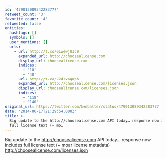 ```yaml
---
id: '479013089342283777'
retweet_count: '3'
favorite_count: '4'
retweeted: false
entities:
  hashtags: []
  symbols: []
  user_mentions: []
  urls:
    - url: http://t.co/61wewjUIc9
      expanded_url: http://choosealicense.com
      display_url: choosealicense.com
      indices:
        - '18'
        - '40'
    - url: http://t.co/ZZd7vnqWph
      expanded_url: http://choosealicense.com/licenses.json
      display_url: choosealicense.com/licenses.json
      indices:
        - '118'
        - '140'
original_url: https://twitter.com/benbalter/status/479013089342283777
date: '2014-06-17T21:29:54.000Z'
title: >-
  Big update to the http://choosealicense.com API today… response now includes
  full license text (+ mo…
---
```


Big update to the http://choosealicense.com API today… response now includes full license text (+ moar license metadata) http://choosealicense.com/licenses.json